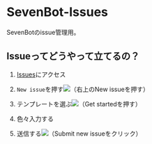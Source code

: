 # SevenBot-Issues
SevenBotのissue管理用。

## Issueってどうやって立てるの？

1. [Issues](https://github.com/sevenc-nanashi/SevenBot-Issues/issues)にアクセス
2. `New issue`を押す![（右上の`New issue`を押す）](https://user-images.githubusercontent.com/59691627/114272040-6014c580-9a4f-11eb-9c6f-8ad5d807d64c.png)
3. テンプレートを選ぶ![（`Get started`を押す）](https://user-images.githubusercontent.com/59691627/114272571-b1be4f80-9a51-11eb-871d-050a428104b5.png)

4. 色々入力する
5. 送信する![（`Submit new issue`をクリック）](https://user-images.githubusercontent.com/59691627/114272768-69ebf800-9a52-11eb-82a7-f08dbd780dd8.png)

